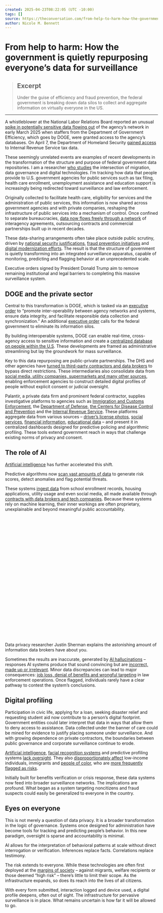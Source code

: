 ```yaml
---
created: 2025-04-23T08:22:05 (UTC -10:00)
tags: []
source: https://theconversation.com/from-help-to-harm-how-the-government-is-quietly-repurposing-everyones-data-for-surveillance-254690
author: Nicole M. Bennett
---
```


# From help to harm: How the government is quietly repurposing everyone’s data for surveillance

> ## Excerpt
> Under the guise of efficiency and fraud prevention, the federal government is breaking down data silos to collect and aggregate information on virtually everyone in the US.

---
A whistleblower at the National Labor Relations Board reported an unusual [spike in potentially sensitive data flowing out](https://www.npr.org/2025/04/15/nx-s1-5355896/doge-nlrb-elon-musk-spacex-security) of the agency’s network in early March 2025 when staffers from the Department of Government Efficiency, which goes by DOGE, were granted access to the agency’s databases. On April 7, the Department of Homeland Security [gained access](https://www.cnn.com/2025/04/08/politics/irs-dhs-sign-data-deal-undocumented-immigrants/index.html) to Internal Revenue Service tax data.

These seemingly unrelated events are examples of recent developments in the transformation of the structure and purpose of federal government data repositories. I am a researcher [who studies](https://scholar.google.com/citations?user=JnTFiOQAAAAJ&hl=en) the intersection of migration, data governance and digital technologies. I’m tracking how data that people provide to U.S. government agencies for public services such as tax filing, health care enrollment, unemployment assistance and education support is increasingly being redirected toward surveillance and law enforcement.

Originally collected to facilitate health care, eligibility for services and the administration of public services, this information is now shared across government agencies and with private companies, reshaping the infrastructure of public services into a mechanism of control. Once confined to separate bureaucracies, [data now flows freely through a network](https://www.dni.gov/files/ODNI/documents/assessments/ODNI-Declassified-Report-on-CAI-January2022.pdf) of interagency agreements, outsourcing contracts and commercial partnerships built up in recent decades.

These data-sharing arrangements often take place outside public scrutiny, driven by [national security justifications](https://www.repository.law.indiana.edu/cgi/viewcontent.cgi?referer=&httpsredir=1&article=1148&context=facpub), [fraud prevention initiatives](https://home.treasury.gov/news/press-releases/jy2650) and [digital modernization efforts](https://www.cdc.gov/media/releases/2024/p0411-CDC-data-modernization.html). The result is that the structure of government is quietly transforming into an integrated surveillance apparatus, capable of monitoring, predicting and flagging behavior at an unprecedented scale.

Executive orders signed by President Donald Trump aim to remove remaining institutional and legal barriers to completing this massive surveillance system.

## DOGE and the private sector

Central to this transformation is DOGE, which is tasked via an [executive order](https://www.whitehouse.gov/presidential-actions/2025/01/establishing-and-implementing-the-presidents-department-of-government-efficiency/) to “promote inter-operability between agency networks and systems, ensure data integrity, and facilitate responsible data collection and synchronization.” An additional [executive order](https://www.whitehouse.gov/presidential-actions/2025/03/stopping-waste-fraud-and-abuse-by-eliminating-information-silos/) calls for the federal government to eliminate its information silos.

By building interoperable systems, DOGE can enable real-time, cross-agency access to sensitive information and create a [centralized database on people within the U.S](https://www.wired.com/story/doge-collecting-immigrant-data-surveil-track/). These developments are framed as administrative streamlining but lay the groundwork for mass surveillance.

Key to this data repurposing are public-private partnerships. The DHS and other agencies have [turned to third-party contractors and data brokers](https://theconversation.com/us-agencies-buy-vast-quantities-of-personal-information-on-the-open-market-a-legal-scholar-explains-why-and-what-it-means-for-privacy-in-the-age-of-ai-207707) to bypass direct restrictions. These intermediaries also consolidate data from [social media, utility companies, supermarkets and many other sources](https://www.brennancenter.org/our-work/research-reports/closing-data-broker-loophole), enabling enforcement agencies to construct detailed digital profiles of people without explicit consent or judicial oversight.

Palantir, a private data firm and prominent federal contractor, supplies investigative platforms to agencies such as [Immigration and Customs Enforcement](https://www.404media.co/ice-just-paid-palantir-tens-of-millions-for-complete-target-analysis-of-known-populations/), the [Department of Defense](https://www.washingtonpost.com/business/2019/08/22/war-inside-palantir-data-mining-firms-ties-ice-under-attack-by-employees/), [the Centers for Disease Control and Prevention](https://fedscoop.com/cdc-again-expands-palantir-disease-contract-2022/) and the [Internal Revenue Service](https://www.wired.com/story/palantir-doge-irs-mega-api-data/). These platforms aggregate data from various sources – [driver’s license photos](https://www.fastcompany.com/3069264/congress-fbi-face-recognition-real-time-street-lineup), [social services](https://www.palantir.com/offerings/federal-health/), [financial information](https://www.palantir.com/offerings/financial-services/government/), [educational data](https://www.insidehighered.com/news/government/politics-elections/2025/02/08/doges-access-education-department-data-raises) – and present it in centralized dashboards designed for predictive policing and algorithmic profiling. These tools extend government reach in ways that challenge existing norms of privacy and consent.

## The role of AI

[Artificial intelligence](https://www.washingtonpost.com/nation/2025/02/06/elon-musk-doge-ai-department-education/) has further accelerated this shift.

Predictive algorithms now [scan vast amounts of data](https://www.technologyreview.com/2020/07/17/1005396/predictive-policing-algorithms-racist-dismantled-machine-learning-bias-criminal-justice/) to generate risk scores, detect anomalies and flag potential threats.

These systems [ingest data](https://community.lawschool.cornell.edu/wp-content/uploads/2025/03/Lin-note-final.pdf) from school enrollment records, housing applications, utility usage and even social media, all made available through [contracts with data brokers and tech companies](https://techpolicy.sanford.duke.edu/wp-content/uploads/sites/4/2021/08/Data-Brokers-and-Sensitive-Data-on-US-Individuals-Sherman-2021.pdf). Because these systems rely on machine learning, their inner workings are often proprietary, unexplainable and beyond meaningful public accountability.

<iframe data-src="https://www.youtube.com/embed/QN6ac0N9Izc?wmode=transparent&amp;start=0" frameborder="0" allowfullscreen="" width="100%" height="400"></iframe>

Data privacy researcher Justin Sherman explains the astonishing amount of information data brokers have about you.

Sometimes the results are inaccurate, generated by [AI hallucinations](https://mitsloanedtech.mit.edu/ai/basics/addressing-ai-hallucinations-and-bias/) – responses AI systems produce that sound convincing but are [incorrect, made up or irrelevant](https://theconversation.com/what-are-ai-hallucinations-why-ais-sometimes-make-things-up-242896). Minor data discrepancies can lead to major consequences: [job loss, denial of benefits and wrongful targeting](https://www.google.com/books/edition/Automating_Inequality/pn4pDwAAQBAJ?hl=en&gbpv=1&dq=inauthor:%22Virginia+Eubanks%22&printsec=frontcover) in law enforcement operations. Once flagged, individuals rarely have a clear pathway to contest the system’s conclusions.

## Digital profiling

Participation in civic life, applying for a loan, seeking disaster relief and requesting student aid now contribute to a person’s digital footprint. Government entities could later interpret that data in ways that allow them to deny access to assistance. Data collected under the banner of care could be mined for evidence to justify placing someone under surveillance. And with growing dependence on private contractors, the boundaries between public governance and corporate surveillance continue to erode.

[Artificial intelligence](https://bhm.scholasticahq.com/article/38021-misguided-artificial-intelligence-how-racial-bias-is-built-into-clinical-models), [facial recognition systems](https://news.mit.edu/2018/study-finds-gender-skin-type-bias-artificial-intelligence-systems-0212) and predictive profiling systems [lack oversight](https://research.tilburguniversity.edu/en/publications/predictive-profiling-and-its-legal-limits-effectiveness-gone-fore). They also [disproportionately affect](https://naacp.org/resources/artificial-intelligence-predictive-policing-issue-brief) low-income individuals, immigrants and [people of color](https://epic.org/issues/democracy-free-speech/privacy-and-racial-justice/), who are [more frequently flagged as risks](https://www.innovatingjustice.org/wp-content/uploads/2019/07/Beyond_The_Algorithm.pdf).

Initially built for benefits verification or crisis response, these data systems now feed into broader surveillance networks. The implications are profound. What began as a system targeting noncitizens and fraud suspects could easily be generalized to everyone in the country.

## Eyes on everyone

This is not merely a question of data privacy. It is a broader transformation in the logic of governance. Systems once designed for administration have become tools for tracking and predicting people’s behavior. In this new paradigm, oversight is sparse and accountability is minimal.

AI allows for the interpretation of behavioral patterns at scale without direct interrogation or verification. Inferences replace facts. Correlations replace testimony.

The risk extends to everyone. While these technologies are often first deployed at the [margins of society](https://www.uottawa.ca/en/news-all/consequences-experimenting-ai-emerging-technologies-migrant-communities-border) – against migrants, welfare recipients or those deemed “high risk” – there’s little to limit their scope. As the infrastructure expands, so does its reach into the lives of all citizens.

With every form submitted, interaction logged and device used, a digital profile deepens, often out of sight. The infrastructure for pervasive surveillance is in place. What remains uncertain is how far it will be allowed to go.
